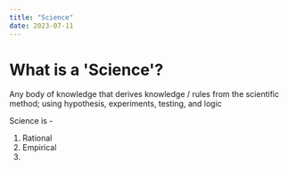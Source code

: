 ```yaml
---
title: "Science"
date: 2023-07-11
---
```


# What is a 'Science'?

Any body of knowledge that derives knowledge / rules from the scientific method; using hypothesis, experiments, testing, and logic 

Science is - 
1. Rational
2. Empirical 
3.  